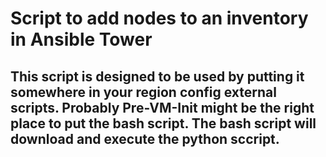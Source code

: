 # Script to add nodes to an inventory in Ansible Tower

## This script is designed to be used by putting it somewhere in your region config external scripts. Probably Pre-VM-Init might be the right place to put the bash script. The bash script will download and execute the python sccript.
